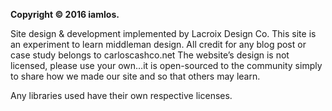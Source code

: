 **Copyright © 2016 iamlos.**

Site design & development implemented by Lacroix Design Co. 
This site is an experiment to learn middleman design. 
All credit for any blog post or case study belongs to carloscashco.net
The website’s design is not licensed, please use your own…it is open-sourced to the community simply to share how we made our site and so that others may learn.

Any libraries used have their own respective licenses.
